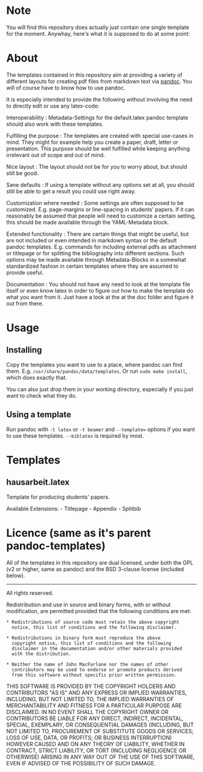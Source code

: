 # Note

You will find this repository does actually just contain one single
template for the moment. Anywhay, here's what it is supposed to do
at some point:

# About

The templates contained in this repository aim at providing a variety
of different layouts for creating pdf files from markdown text via
[pandoc](https://github.com/jgm/pandoc).
You will of course have to know how to use pandoc.

It is especially intended to provide the following without involving
the need to directly edit or use any latex-code:

Interoperability
: Metadata-Settings for the default.latex pandoc template should also
  work with these templates.

Fulfilling the purpose
: The templates are created with special use-cases in mind. They might
  for example help you create a paper, draft, letter or presentation.
  This purpose should be well fulfilled while keeping anything
  irrelevant out of scope and out of mind.

Nice layout
: The layout should not be for you to worry about, but should still
  be good.

Sane defaults
: If using a template without any options set at all, you should still
  be able to get a result you could use right away.

Customization where needed
: Some settings are often supposed to be customized. E.g. page-margins
  or line-spacing in students' papers. If it can reasonably be assumed
  that people will need to customize a certain setting, this should be
  made available through the YAML-Metadata block.

Extended functionality
: There are certain things that might be useful, but are not included
  or even intended in markdown syntax or the default pandoc templates.
  E.g. commands for including external pdfs as attachment or titlepage
  or for splitting the bibliography into different sections. Such options
  may be made available through Metadata-Blocks in a somewhat standardized
  fashion in certain templates where they are assumed to provide useful.

Documentation
: You should not have any need to look at the template file itself or even
  know latex in order to figure out how to make the template do what you
  want from it. Just have a look at the at the doc folder and figure it out
  from there.


# Usage

## Installing

Copy the templates you want to use to a place, where pandoc can find them.
E.g. ``/usr/share/pandoc/data/templates``. Or run ``sudo make install``,
which does exactly that.

You can also just drop them in your working directory, especially if you
just want to check what they do.

## Using a template

Run pandoc with ``-t latex`` or ``-t beamer`` and ``--template=`` options
if you want to use these templates. ``--biblatex`` is required by most.

# Templates

## hausarbeit.latex

Template for producing students' papers.

Available Extensions:
	- Titlepage
	- Appendix
	- Splitbib






# Licence (same as it's parent pandoc-templates)

All of the templates in this repository are dual licensed, under both
the GPL (v2 or higher, same as pandoc) and the BSD 3-clause license
(included below).

----

All rights reserved.

Redistribution and use in source and binary forms, with or without
modification, are permitted provided that the following conditions are met:

    * Redistributions of source code must retain the above copyright
      notice, this list of conditions and the following disclaimer.

    * Redistributions in binary form must reproduce the above
      copyright notice, this list of conditions and the following
      disclaimer in the documentation and/or other materials provided
      with the distribution.

    * Neither the name of John MacFarlane nor the names of other
      contributors may be used to endorse or promote products derived
      from this software without specific prior written permission.

THIS SOFTWARE IS PROVIDED BY THE COPYRIGHT HOLDERS AND CONTRIBUTORS
"AS IS" AND ANY EXPRESS OR IMPLIED WARRANTIES, INCLUDING, BUT NOT
LIMITED TO, THE IMPLIED WARRANTIES OF MERCHANTABILITY AND FITNESS FOR
A PARTICULAR PURPOSE ARE DISCLAIMED. IN NO EVENT SHALL THE COPYRIGHT
OWNER OR CONTRIBUTORS BE LIABLE FOR ANY DIRECT, INDIRECT, INCIDENTAL,
SPECIAL, EXEMPLARY, OR CONSEQUENTIAL DAMAGES (INCLUDING, BUT NOT
LIMITED TO, PROCUREMENT OF SUBSTITUTE GOODS OR SERVICES; LOSS OF USE,
DATA, OR PROFITS; OR BUSINESS INTERRUPTION) HOWEVER CAUSED AND ON ANY
THEORY OF LIABILITY, WHETHER IN CONTRACT, STRICT LIABILITY, OR TORT
(INCLUDING NEGLIGENCE OR OTHERWISE) ARISING IN ANY WAY OUT OF THE USE
OF THIS SOFTWARE, EVEN IF ADVISED OF THE POSSIBILITY OF SUCH DAMAGE.
